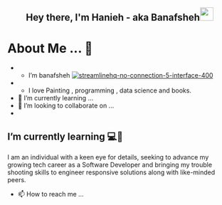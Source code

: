 
<h2 align="center">Hey there, I'm Hanieh - aka Banafsheh<img src="https://media.giphy.com/media/hvRJCLFzcasrR4ia7z/giphy.gif" width="30"> </h2>

# About Me ... 🦖

 
- * I’m banafsheh   <a href="#">![streamlinehq-no-connection-5-interface-400](https://user-images.githubusercontent.com/105555666/195209989-b42b71d9-a766-479c-a83e-7b8e7e121304.PNG) </a>
 -  *  I love Painting , programming , data science and books. 
- 🌱 I’m currently learning ...
- 💞️ I’m looking to collaborate on ...
-

 ## I’m currently learning 💻📖
I am an individual with a keen eye for details, seeking to advance my growing tech career as a Software Developer and bringing my trouble shooting skills to engineer responsive solutions along with like-minded peers.
 
 
 
 
- 📫 How to reach me ...









<!---
banfshesadeghi/banfshesadeghi is a ✨ special ✨ repository because its `README.md` (this file) appears on your GitHub profile.
You can click the Preview link to take a look at your changes.
--->

